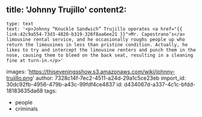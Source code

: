 title: 'Johnny Trujillo'
content2:
  -
    type: text
    text: '<p>Johnny “Knuckle Sandwich” Trujillo operates <a href="{{ link:42c9a554-73d3-4820-b319-326f8aa6ee21 }}">Mr. Capestrano’s</a> limousine rental service, and he occasionally roughs people up who return the limousines in less than pristine condition. Actually, he likes to try and intercept the limousine renters and punch them in the nose, causing them to bleed on the back seat, resulting in a cleaning fine at turn-in.</p>'
images: 'https://thiseveningsshow.s3.amazonaws.com/wiki/johnny-trujillo.png'
author: 7328c14f-7ec2-4511-a24d-29a1c5ce23eb
import_id: 30dc92fb-4956-479b-a43c-99fdf4ce4837
id: d434067d-a337-4c1c-bfdd-18183635da68
tags:
  - people
  - criminals
